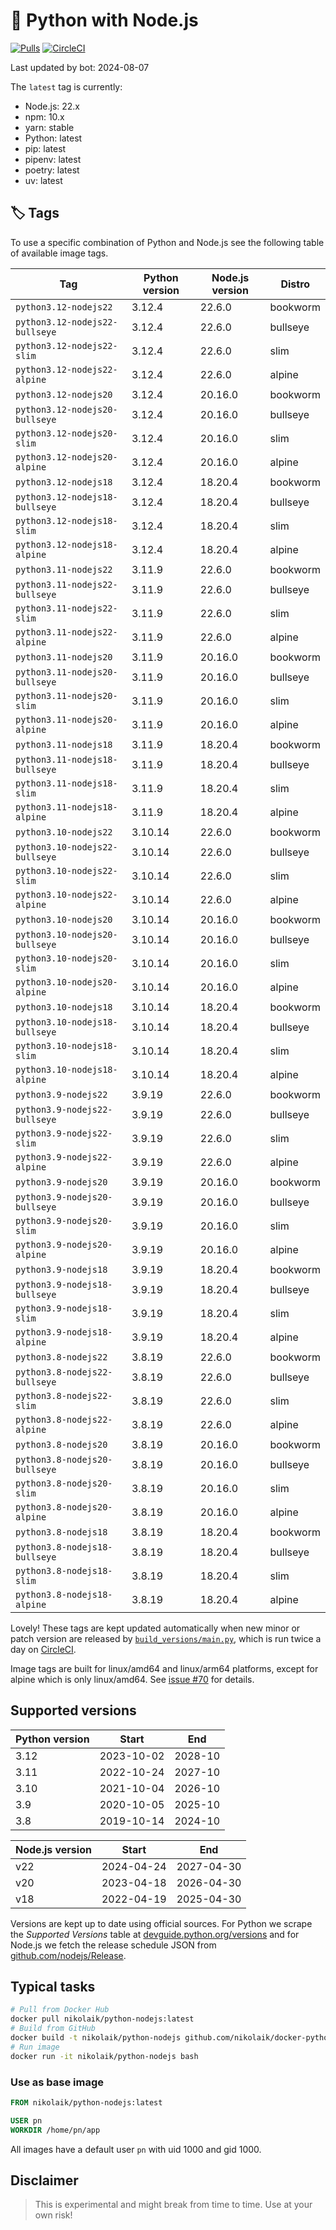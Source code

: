 # 🐳 Python with Node.js

[![Pulls](https://img.shields.io/docker/pulls/nikolaik/python-nodejs.svg?style=flat-square)](https://hub.docker.com/r/nikolaik/python-nodejs/)
[![CircleCI](https://img.shields.io/circleci/project/github/nikolaik/docker-python-nodejs.svg?style=flat-square)](https://circleci.com/gh/nikolaik/docker-python-nodejs)

Last updated by bot: 2024-08-07

The `latest` tag is currently:

- Node.js: 22.x
- npm: 10.x
- yarn: stable
- Python: latest
- pip: latest
- pipenv: latest
- poetry: latest
- uv: latest

## 🏷 Tags

To use a specific combination of Python and Node.js see the following table of available image tags.

<!-- TAGS_START -->

Tag | Python version | Node.js version | Distro
--- | --- | --- | ---
`python3.12-nodejs22` | 3.12.4 | 22.6.0 | bookworm
`python3.12-nodejs22-bullseye` | 3.12.4 | 22.6.0 | bullseye
`python3.12-nodejs22-slim` | 3.12.4 | 22.6.0 | slim
`python3.12-nodejs22-alpine` | 3.12.4 | 22.6.0 | alpine
`python3.12-nodejs20` | 3.12.4 | 20.16.0 | bookworm
`python3.12-nodejs20-bullseye` | 3.12.4 | 20.16.0 | bullseye
`python3.12-nodejs20-slim` | 3.12.4 | 20.16.0 | slim
`python3.12-nodejs20-alpine` | 3.12.4 | 20.16.0 | alpine
`python3.12-nodejs18` | 3.12.4 | 18.20.4 | bookworm
`python3.12-nodejs18-bullseye` | 3.12.4 | 18.20.4 | bullseye
`python3.12-nodejs18-slim` | 3.12.4 | 18.20.4 | slim
`python3.12-nodejs18-alpine` | 3.12.4 | 18.20.4 | alpine
`python3.11-nodejs22` | 3.11.9 | 22.6.0 | bookworm
`python3.11-nodejs22-bullseye` | 3.11.9 | 22.6.0 | bullseye
`python3.11-nodejs22-slim` | 3.11.9 | 22.6.0 | slim
`python3.11-nodejs22-alpine` | 3.11.9 | 22.6.0 | alpine
`python3.11-nodejs20` | 3.11.9 | 20.16.0 | bookworm
`python3.11-nodejs20-bullseye` | 3.11.9 | 20.16.0 | bullseye
`python3.11-nodejs20-slim` | 3.11.9 | 20.16.0 | slim
`python3.11-nodejs20-alpine` | 3.11.9 | 20.16.0 | alpine
`python3.11-nodejs18` | 3.11.9 | 18.20.4 | bookworm
`python3.11-nodejs18-bullseye` | 3.11.9 | 18.20.4 | bullseye
`python3.11-nodejs18-slim` | 3.11.9 | 18.20.4 | slim
`python3.11-nodejs18-alpine` | 3.11.9 | 18.20.4 | alpine
`python3.10-nodejs22` | 3.10.14 | 22.6.0 | bookworm
`python3.10-nodejs22-bullseye` | 3.10.14 | 22.6.0 | bullseye
`python3.10-nodejs22-slim` | 3.10.14 | 22.6.0 | slim
`python3.10-nodejs22-alpine` | 3.10.14 | 22.6.0 | alpine
`python3.10-nodejs20` | 3.10.14 | 20.16.0 | bookworm
`python3.10-nodejs20-bullseye` | 3.10.14 | 20.16.0 | bullseye
`python3.10-nodejs20-slim` | 3.10.14 | 20.16.0 | slim
`python3.10-nodejs20-alpine` | 3.10.14 | 20.16.0 | alpine
`python3.10-nodejs18` | 3.10.14 | 18.20.4 | bookworm
`python3.10-nodejs18-bullseye` | 3.10.14 | 18.20.4 | bullseye
`python3.10-nodejs18-slim` | 3.10.14 | 18.20.4 | slim
`python3.10-nodejs18-alpine` | 3.10.14 | 18.20.4 | alpine
`python3.9-nodejs22` | 3.9.19 | 22.6.0 | bookworm
`python3.9-nodejs22-bullseye` | 3.9.19 | 22.6.0 | bullseye
`python3.9-nodejs22-slim` | 3.9.19 | 22.6.0 | slim
`python3.9-nodejs22-alpine` | 3.9.19 | 22.6.0 | alpine
`python3.9-nodejs20` | 3.9.19 | 20.16.0 | bookworm
`python3.9-nodejs20-bullseye` | 3.9.19 | 20.16.0 | bullseye
`python3.9-nodejs20-slim` | 3.9.19 | 20.16.0 | slim
`python3.9-nodejs20-alpine` | 3.9.19 | 20.16.0 | alpine
`python3.9-nodejs18` | 3.9.19 | 18.20.4 | bookworm
`python3.9-nodejs18-bullseye` | 3.9.19 | 18.20.4 | bullseye
`python3.9-nodejs18-slim` | 3.9.19 | 18.20.4 | slim
`python3.9-nodejs18-alpine` | 3.9.19 | 18.20.4 | alpine
`python3.8-nodejs22` | 3.8.19 | 22.6.0 | bookworm
`python3.8-nodejs22-bullseye` | 3.8.19 | 22.6.0 | bullseye
`python3.8-nodejs22-slim` | 3.8.19 | 22.6.0 | slim
`python3.8-nodejs22-alpine` | 3.8.19 | 22.6.0 | alpine
`python3.8-nodejs20` | 3.8.19 | 20.16.0 | bookworm
`python3.8-nodejs20-bullseye` | 3.8.19 | 20.16.0 | bullseye
`python3.8-nodejs20-slim` | 3.8.19 | 20.16.0 | slim
`python3.8-nodejs20-alpine` | 3.8.19 | 20.16.0 | alpine
`python3.8-nodejs18` | 3.8.19 | 18.20.4 | bookworm
`python3.8-nodejs18-bullseye` | 3.8.19 | 18.20.4 | bullseye
`python3.8-nodejs18-slim` | 3.8.19 | 18.20.4 | slim
`python3.8-nodejs18-alpine` | 3.8.19 | 18.20.4 | alpine

<!-- TAGS_END -->

Lovely! These tags are kept updated automatically when new minor or patch version are released by [`build_versions/main.py`](./build_versions/main.py), which is run twice a day on [CircleCI](https://circleci.com/gh/nikolaik/docker-python-nodejs).

Image tags are built for linux/amd64 and linux/arm64 platforms, except for alpine which is only linux/amd64. See [issue #70](https://github.com/nikolaik/docker-python-nodejs/issues/70) for details.

## Supported versions

<!-- SUPPORTED_VERSIONS_START -->

Python version | Start | End
--- | --- | ---
3.12 | 2023-10-02 | 2028-10
3.11 | 2022-10-24 | 2027-10
3.10 | 2021-10-04 | 2026-10
3.9 | 2020-10-05 | 2025-10
3.8 | 2019-10-14 | 2024-10

Node.js version | Start | End
--- | --- | ---
v22 | 2024-04-24 | 2027-04-30
v20 | 2023-04-18 | 2026-04-30
v18 | 2022-04-19 | 2025-04-30

<!-- SUPPORTED_VERSIONS_END -->

Versions are kept up to date using official sources. For Python we scrape the _Supported Versions_ table at [devguide.python.org/versions](https://devguide.python.org/versions/#supported-versions) and for Node.js we fetch the release schedule JSON from [github.com/nodejs/Release](https://github.com/nodejs/Release/blob/main/schedule.json).

## Typical tasks

```bash
# Pull from Docker Hub
docker pull nikolaik/python-nodejs:latest
# Build from GitHub
docker build -t nikolaik/python-nodejs github.com/nikolaik/docker-python-nodejs
# Run image
docker run -it nikolaik/python-nodejs bash
```

### Use as base image

```Dockerfile
FROM nikolaik/python-nodejs:latest

USER pn
WORKDIR /home/pn/app
```

All images have a default user `pn` with uid 1000 and gid 1000.

## Disclaimer

> This is experimental and might break from time to time. Use at your own risk!
